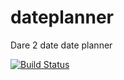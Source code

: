 # dateplanner
Dare 2 date date planner


[![Build Status](https://travis-ci.org/bobbybouwmann/dateplanner.png)](https://travis-ci.org/bobbybouwmann/dateplanner) 
